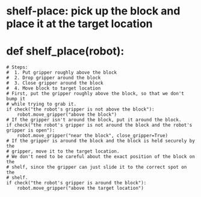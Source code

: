 # shelf-place: pick up the block and place it at the target location
# def shelf_place(robot):
    # Steps:
    #  1. Put gripper roughly above the block
    #  2. Drop gripper around the block
    #  3. Close gripper around the block
    #  4. Move block to target location
    # First, put the gripper roughly above the block, so that we don't bump it
    # while trying to grab it.
    if check("the robot's gripper is not above the block"):
        robot.move_gripper("above the block")
    # If the gripper isn't around the block, put it around the block.
    if check("the robot's gripper is not around the block and the robot's gripper is open"):
        robot.move_gripper("near the block", close_gripper=True)
    # If the gripper is around the block and the block is held securely by the
    # gripper, move it to the target location.
    # We don't need to be careful about the exact position of the block on the
    # shelf, since the gripper can just slide it to the correct spot on the
    # shelf.
    if check("the robot's gripper is around the block"):
        robot.move_gripper("above the target location")